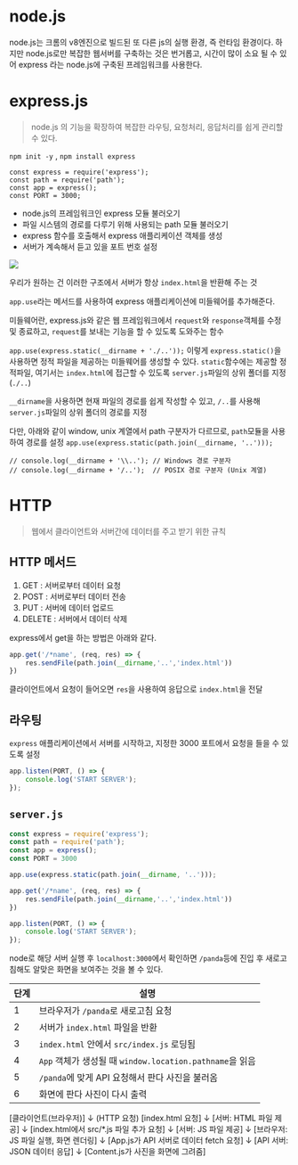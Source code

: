 # node.js

node.js는 크롬의 v8엔진으로 빌드된 또 다른 js의 실행 환경, 즉 런타임 환경이다.
하지만 node.js로만 복잡한 웹서버를 구축하는 것은 번거롭고, 시간이 많이 소요 될 수 있어 express 라는 node.js에 구축된 프레임워크를 사용한다.
# express.js
> node.js 의 기능을 확장하여 복잡한 라우팅, 요청처리, 응답처리를 쉽게 관리할 수 있다.

`npm init -y` , `npm install express`

```
const express = require('express');
const path = require('path');
const app = express();
const PORT = 3000;
```
- node.js의 프레임워크인 express 모듈 불러오기
- 파일 시스템의 경로를 다루기 위해 사용되는 path 모듈 불러오기
- express 함수를 호출해서 express 애플리케이션 객체를 생성
- 서버가 계속해서 듣고 있을 포트 번호 설정

![](https://i.imgur.com/hONDgvy.png)

우리가 원하는 건 이러한 구조에서 서버가 항상 `index.html`을 반환해 주는 것

`app.use`라는 메서드를 사용하여 express 애플리케이션에 미들웨어를 추가해준다.

미들웨어란, express.js와 같은 웹 프레임워크에서 `request`와 `response`객체를 수정 및 종료하고, `request`를 보내는 기능을 할 수 있도록 도와주는 함수

`app.use(express.static(__dirname + './..'));` 
이렇게 `express.static()`을 사용하면 정적 파일을 제공하는 미들웨어를 생성할 수 있다. `static`함수에는 제공할 정적파일, 여기서는 `index.html`에 접근할 수 있도록 `server.js`파일의 상위 폴더를 지정(`./..`)

`__dirname`을 사용하면 현재 파일의 경로를 쉽게 작성할 수 있고, `/..`를 사용해 `server.js`파일의 상위 폴더의 경로를 지정

다만, 아래와 같이 window, unix 계열에서 path 구분자가 다르므로, `path`모듈을 사용하여 경로를 설정
`app.use(express.static(path.join(__dirname, '..')));`

```
// console.log(__dirname + '\\..'); // Windows 경로 구분자
// console.log(__dirname + '/..');  // POSIX 경로 구분자 (Unix 계열)
```

# HTTP
> 웹에서 클라이언트와 서버간에 데이터를 주고 받기 위한 규칙

## HTTP 메서드

1. GET : 서버로부터 데이터 요청
2. POST : 서버로부터 데이터 전송
3. PUT : 서버에 데이터 업로드
4. DELETE : 서버에서 데이터 삭제

express에서 get을 하는 방법은 아래와 같다.
```js
app.get('/*name', (req, res) => {
    res.sendFile(path.join(__dirname,'..','index.html'))
})
```
클라이언트에서 요청이 들어오면 `res`을 사용하여 응답으로 `index.html`을 전달


## 라우팅
`express` 애플리케이션에서 서버를 시작하고, 지정한 3000 포트에서 요청을 들을 수 있도록 설정

```js
app.listen(PORT, () => {
    console.log('START SERVER');
});
```

## `server.js`
```js
const express = require('express');
const path = require('path');
const app = express();
const PORT = 3000

app.use(express.static(path.join(__dirname, '..')));

app.get('/*name', (req, res) => {
    res.sendFile(path.join(__dirname,'..','index.html'))
})

app.listen(PORT, () => {
    console.log('START SERVER');
});
```

node로 해당 서버 실행 후 `localhost:3000`에서 확인하면 `/panda`등에 진입 후 새로고침해도 알맞은 화면을 보여주는 것을 볼 수 있다.

| 단계  | 설명                                              |
| --- | ----------------------------------------------- |
| 1   | 브라우저가 `/panda`로 새로고침 요청                         |
| 2   | 서버가 `index.html` 파일을 반환                         |
| 3   | `index.html` 안에서 `src/index.js` 로딩됨             |
| 4   | `App` 객체가 생성될 때 `window.location.pathname`을 읽음​ |
| 5   | `/panda`에 맞게 API 요청해서 판다 사진을 불러옴​               |
| 6   | 화면에 판다 사진이 다시 출력                                |
[클라이언트(브라우저)]
    ↓ (HTTP 요청)
[index.html 요청]
    ↓
[서버: HTML 파일 제공]
    ↓
[index.html에서 src/*.js 파일 추가 요청]
    ↓
[서버: JS 파일 제공]
    ↓
[브라우저: JS 파일 실행, 화면 렌더링]
    ↓
[App.js가 API 서버로 데이터 fetch 요청]
    ↓
[API 서버: JSON 데이터 응답]
    ↓
[Content.js가 사진을 화면에 그려줌]
